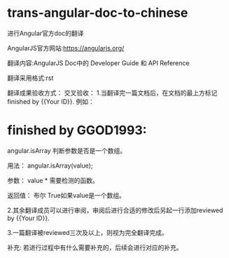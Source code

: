 trans-angular-doc-to-chinese
============================

进行Angular官方doc的翻译

AngularJS官方网站:https://angularjs.org/

翻译内容:AngularJS Doc中的 Developer Guide 和 API Reference

翻译采用格式:rst

翻译成果验收方式：
交叉验收：
1.当翻译完一篇文档后，在文档的最上方标记finished by {{Your ID}}.
例如：

finished by GGOD1993:
============================
angular.isArray
判断参数是否是一个数组。

用法：
angular.isArray(value);

参数：
value	*	需要检测的函数。

返回值：
布尔	True如果value是一个数组。

2.其余翻译成员可以进行审阅，审阅后进行合适的修改后另起一行添加reviewed by {{Your ID}}.

3.一篇翻译被reviewed三次及以上，则视为完全翻译完成。

补充:
若进行过程中有什么需要补充的，后续会进行对应的补充。